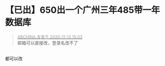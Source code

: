 # 【已出】650出一个广州三年485带一年数据库


<div class="quote"><blockquote><font size="2"><a href="https://www.hostloc.com/forum.php?mod=redirect&amp;goto=findpost&amp;pid=9448595&amp;ptid=766195" target="_blank"><font color="#999999">ABCHINA 发表于 2020-11-13 15:03</font></a></font><br />
邮箱可以直接改，登录名改不了</blockquote></div><br />
都可以改
